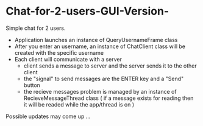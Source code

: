 # Chat-for-2-users-GUI-Version-
Simple chat for 2 users.
- Application launches an instance of QueryUsernameFrame class
- After you enter an username, an instance of ChatClient class will be created with the specific username
- Each client will communicate with a server
     - client sends a message to server and the server sends it to the other client
     - the "signal" to send messages are the ENTER key and a "Send" button
     - the recieve messages problem is managed by an instance of RecieveMessageThread class ( if a message exists for reading then it will be readed while the app/thread is on )

Possible updates may come up ...
